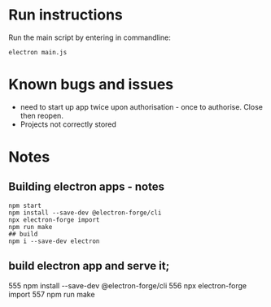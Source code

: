
# Run instructions
Run the main script by entering in commandline:
```
electron main.js
```

# Known bugs and issues
- need to start up app twice upon authorisation - once to authorise. Close then reopen.
- Projects not correctly stored


# Notes
## Building electron apps - notes

```
npm start
npm install --save-dev @electron-forge/cli
npx electron-forge import
npm run make
## build
npm i --save-dev electron
```


## build electron app and serve it;
555  npm install --save-dev @electron-forge/cli
556  npx electron-forge import
557  npm run make
